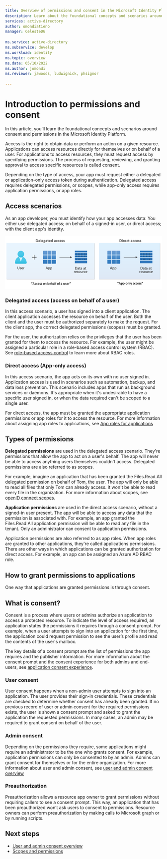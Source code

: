 ```yaml
---
title: Overview of permissions and consent in the Microsoft Identity Platform
description: Learn about the foundational concepts and scenarios around consent and permissions in the Microsoft Identity Platform
services: active-directory
author: omondiatieno
manager: CelesteDG

ms.service: active-directory
ms.subservice: develop
ms.workload: identity
ms.topic: overview
ms.date: 05/10/2022
ms.author: jomondi
ms.reviewer: jawoods, ludwignick, phsignor

---
```

# Introduction to permissions and consent

In this article, you’ll learn the foundational concepts and scenarios around consent and permissions in the Microsoft Identity Platform.

Access is the right to obtain data or perform an action on a given resource. Applications can access resources directly for themselves or on behalf of a user. For applications to access resources, they must request access by specifying permissions. The process of requesting, reviewing, and granting approval to access specific resources is called consent.

Depending on the type of access, your app must request either a delegated or application-only access token during authentication. Delegated access requires delegated permissions, or scopes, while app-only access requires application permissions, or app roles.

## Access scenarios

As an app developer, you must identify how your app accesses data: You either use delegated access; on behalf of a signed-in user, or direct access; with the client app's identity.

![Image shows illustration of access scenarios.](./media/permissions-consent-overview/access-scenarios.png)
 
### Delegated access (access on behalf of a user)

In this access scenario, a user has signed into a client application. The client application accesses the resource on behalf of the user. 
Both the client and the user must be authorized separately to make the request. For the client app, the correct delegated permissions (scopes) must be granted. 

For the user, the authorization relies on the privileges that the user has been granted for them to access the resource. For example, the user might be assigned a particular role in a role-based access control system (RBAC). See [role-based access control](custom-rbac-for-developers.md) to learn more about RBAC roles.

### Direct access (App-only access)

In this access scenario, the app acts on its own with no user signed in. Application access is used in scenarios such as automation, backup, and data loss prevention. This scenario includes apps that run as background services or daemons. It's appropriate when it's undesirable to have a specific user signed in, or when the data required can't be scoped to a single user. 

For direct access, the app must be granted the appropriate application permissions or app roles for it to access the resource. For more information about assigning app roles to applications, see [App roles for applications](howto-add-app-roles-in-azure-ad-apps.md)

## Types of permissions

**Delegated permissions** are used in the delegated access scenario. They're permissions that allow the app to act on a user's behalf. The app will never be able to access anything users themselves couldn't access. Delegated permissions are also referred to as scopes.

For example, imagine an application that has been granted the Files.Read.All delegated permission on behalf of Tom, the user. The app will only be able to read all files that only Tom can already access. It won't be able to read every file in the organization. For more information about scopes, see [openID connect scopes](v2-permissions-and-consent.md#openid-connect-scopes).

**Application permissions** are used in the direct access scenario, without a signed-in user present. The app will be able to access any data that the permission is associated with. For example, an app granted the Files.Read.All application permission will be able to read any file in the tenant.  Only an administrator can consent to application permissions.

Application permissions are also referred to as app roles. When app roles are granted to other applications, they're called applications permissions. There are other ways in which applications can be granted authorization for direct access. For example, an app can be assigned an Azure AD RBAC role. 

## How to grant permissions to applications

One way that applications are granted permissions is through consent.

## What is consent?

Consent is a process where users or admins authorize an application to access a protected resource. To indicate the level of access required, an application states the permissions it requires through a consent prompt.  For example, when a user attempts to sign into an application for the first time, the application could request permission to see the user’s profile and read the contents of the user's mailbox.

The key details of a consent prompt are the list of permissions the app requires and the publisher information. For more information about the consent prompt and the consent experience for both admins and end-users, see [application consent experience](application-consent-experience.md).

### User consent

User consent happens when a non-admin user attempts to sign into an application. The user provides their sign-in credentials. These credentials are checked to determine whether consent has already been granted. If no previous record of user or admin consent for the required permissions exists, the user is shown a consent prompt and asked to grant the application the requested permissions. In many cases, an admin may be required to grant consent on behalf of the user.

### Admin consent

Depending on the permissions they require, some applications might require an administrator to be the one who grants consent. For example, application permissions can only be consented to by an admin. Admins can grant consent for themselves or for the entire organization. For more information about user and admin consent, see [user and admin consent overview](../manage-apps/consent-and-permissions-overview.md)

### Preauthorization
 
Preauthorization allows a resource app owner to grant permissions without requiring callers to see a consent prompt. This way, an application that has been preauthorized won’t ask users to consent to permissions. Resource owners can perform preauthorization by making calls to Microsoft graph or by running scripts.

## Next steps
- [User and admin consent overview](consent-and-permissions-overview.md)
- [Scopes and permissions](v2-permissions-and-consent.md)
